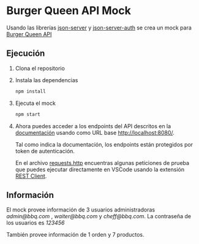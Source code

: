 # Burger Queen API Mock

Usando las librerías [json-server](https://github.com/typicode/json-server) 
y [json-server-auth](https://github.com/jeremyben/json-server-auth) 
se crea un mock para 
[Burger Queen API](https://app.swaggerhub.com/apis/ssinuco/BurgerQueenAPI/2.0.0)

## Ejecución

1. Clona el repositorio
2. Instala las dependencias
    ```bash
    npm install
    ```
3. Ejecuta el mock
    ```bash
    npm start
    ```
4. Ahora puedes acceder a los endpoints del API descritos en la 
[documentación](https://app.swaggerhub.com/apis/ssinuco/BurgerQueenAPI/2.0.0) 
usando como URL base [http://localhost:8080/](http://localhost:8080/).

    Tal como indica la documentación, los endpoints están protegidos 
    por token de autenticación.

    En el archivo [requests.http](./requests.http) encuentras 
    algunas peticiones de prueba que puedes ejecutar directamente 
    en VSCode usando la extensión 
    [REST Client](https://marketplace.visualstudio.com/items?itemName=humao.rest-client).

## Información

El mock provee información de 3 usuarios administradoras _admin@bbq.com_ , _waiter@bbq.com_  y _cheff@bbq.com_. La contraseña de los usuarios es _123456_

También provee información de 1 orden y 7 productos.
